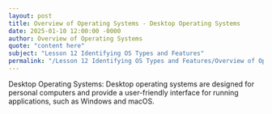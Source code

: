 ```yaml
---
layout: post
title: Overview of Operating Systems - Desktop Operating Systems
date: 2025-01-10 12:00:00 -0000
author: Overview of Operating Systems
quote: "content here"
subject: "Lesson 12 Identifying OS Types and Features"
permalink: "/Lesson 12 Identifying OS Types and Features/Overview of Operating Systems/Overview of Operating Systems - Desktop Operating Systems"
---
```


Desktop Operating Systems: Desktop operating systems are designed for personal computers and provide a user-friendly interface for running applications, such as Windows and macOS.
